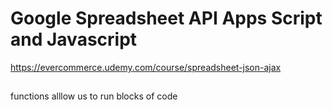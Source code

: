 # Google Spreadsheet API Apps Script and Javascript

https://evercommerce.udemy.com/course/spreadsheet-json-ajax

## 

functions alllow us to run blocks of code